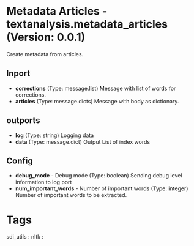# Metadata Articles - textanalysis.metadata_articles (Version: 0.0.1)

Create metadata from articles.

## Inport

* **corrections** (Type: message.list) Message with list of words for corrections. 
* **articles** (Type: message.dicts) Message with body as dictionary.

## outports

* **log** (Type: string) Logging data
* **data** (Type: message.dict) Output List of index words

## Config

* **debug_mode** - Debug mode (Type: boolean) Sending debug level information to log port
* **num_important_words** - Number of important words (Type: integer) Number of important words to be extracted.


# Tags
sdi_utils : nltk : 

